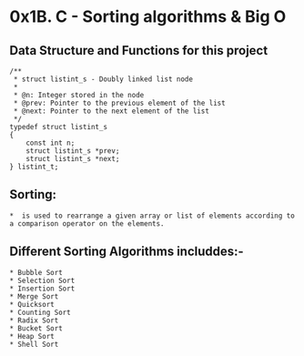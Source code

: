 # 0x1B. C - Sorting algorithms & Big O

## Data Structure and Functions for this project
```
/**
 * struct listint_s - Doubly linked list node
 *
 * @n: Integer stored in the node
 * @prev: Pointer to the previous element of the list
 * @next: Pointer to the next element of the list
 */
typedef struct listint_s
{
    const int n;
    struct listint_s *prev;
    struct listint_s *next;
} listint_t;
```
## Sorting:
	*  is used to rearrange a given array or list of elements according to a comparison operator on the elements.

## Different Sorting Algorithms includdes:-
	* Bubble Sort
	* Selection Sort
	* Insertion Sort
	* Merge Sort
	* Quicksort
	* Counting Sort
	* Radix Sort
	* Bucket Sort
	* Heap Sort
	* Shell Sort
